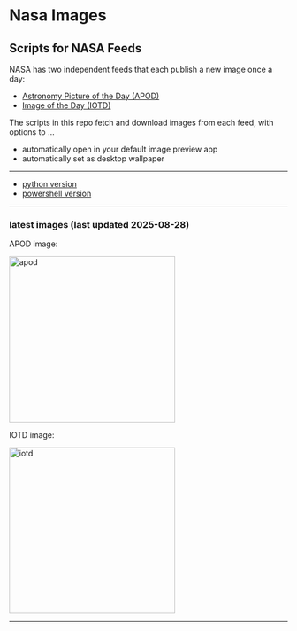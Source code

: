 # Nasa Images

## Scripts for NASA Feeds

NASA has two independent feeds that each publish a new image once a day:

- [Astronomy Picture of the Day (APOD)](https://apod.nasa.gov/apod/)
- [Image of the Day (IOTD)](https://www.nasa.gov/image-of-the-day/)

The scripts in this repo fetch and download images from each feed, with options to ...

- automatically open in your default image preview app
- automatically set as desktop wallpaper

---

- [python version](./python/README.md)
- [powershell version](./powershell/README.md)

---

### latest images (last updated 2025-08-28)

APOD image:

<a href="https://apod.nasa.gov/apod/image/2508/NGC7497_Robert_Eder.jpg"><img alt="apod" src="https://apod.nasa.gov/apod/image/2508/NGC7497_Robert_Eder.jpg" height="300" /></a>

IOTD image:

<a href="https://www.nasa.gov/image-detail/nasas-x-59-at-sunrise-during-ground-testing/"><img alt="iotd" src="https://www.nasa.gov/wp-content/uploads/2025/08/p25-056-49orig.jpg" height="300" /></a>

---
